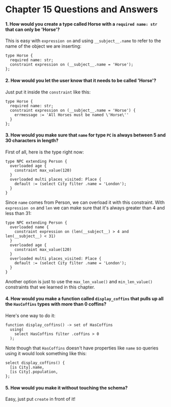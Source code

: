 # Chapter 15 Questions and Answers

#### 1. How would you create a type called Horse with a `required name: str` that can only be 'Horse'?

This is easy with `expression on` and using `__subject__.name` to refer to the name of the object we are inserting:

```sdl
type Horse {
  required name: str;
  constraint expression on (__subject__.name = 'Horse');
};
```

#### 2. How would you let the user know that it needs to be called 'Horse'?

Just put it inside the `constraint` like this:

```sdl
type Horse {
  required name: str;
  constraint expression on (__subject__.name = 'Horse') {
    errmessage := 'All Horses must be named \'Horse\''
  }
};
```

#### 3. How would you make sure that `name` for type `PC` is always between 5 and 30 characters in length?

First of all, here is the type right now:

```sdl
type NPC extending Person {
  overloaded age {
    constraint max_value(120)
  }
  overloaded multi places_visited: Place {
    default := (select City filter .name = 'London');
  }
}
```

Since `name` comes from Person, we can overload it with this constraint. With `expression on` and `len` we can make sure that it's always greater than 4 and less than 31:

```sdl
type NPC extending Person {
  overloaded name {
    constraint expression on (len(__subject__) > 4 and len(__subject__) < 31)
  }
  overloaded age {
    constraint max_value(120)
  }
  overloaded multi places_visited: Place {
    default := (select City filter .name = 'London');
  }
}
```

Another option is just to use the `max_len_value()` and `min_len_value()` constraints that we learned in this chapter.

#### 4. How would you make a function called `display_coffins` that pulls up all the `HasCoffins` types with more than 0 coffins?

Here's one way to do it:

```sdl
function display_coffins() -> set of HasCoffins
  using(
    select HasCoffins filter .coffins > 0
  );
```

Note though that `HasCoffins` doesn't have properties like `name` so queries using it would look something like this:

```edgeql
select display_coffins() {
  [is City].name,
  [is City].population,
};
```

#### 5. How would you make it without touching the schema?

Easy, just put `create` in front of it!
